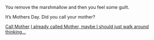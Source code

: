 You remove the marshmallow and then you feel some guilt.

It’s Mothers Day. Did you call your mother?

[Call Mother](../mom/eatwithmom.md)
[I already called Mother, maybe I should just walk around thinking...](../walk/walkwiththought.md)